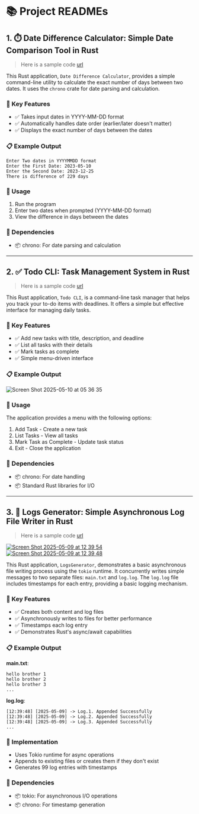 # 📚 Project READMEs

## 1. ⏱️ Date Difference Calculator: Simple Date Comparison Tool in Rust
> Here is a sample code [url](https://github.com/BiMalxMe/Rust/blob/main/src/Practices/DateDifference.rs)

This Rust application, `Date Difference Calculator`, provides a simple command-line utility to calculate the exact number of days between two dates. It uses the `chrono` crate for date parsing and calculation.

### 🔑 Key Features
- ✅ Takes input dates in YYYY-MM-DD format
- ✅ Automatically handles date order (earlier/later doesn't matter)
- ✅ Displays the exact number of days between the dates

### 📋 Example Output
```
Enter Two dates in YYYYMMDD format
Enter the First Date: 2023-05-10
Enter the Second Date: 2023-12-25
There is difference of 229 days
```

### 🚀 Usage
1. Run the program
2. Enter two dates when prompted (YYYY-MM-DD format)
3. View the difference in days between the dates

### 🔄 Dependencies
- 📦 chrono: For date parsing and calculation

---

## 2. ✅ Todo CLI: Task Management System in Rust

> Here is a sample code [url](https://github.com/BiMalxMe/Rust/blob/main/src/Practices/TodoCLI.rs)

This Rust application, `Todo CLI`, is a command-line task manager that helps you track your to-do items with deadlines. It offers a simple but effective interface for managing daily tasks.

### 🔑 Key Features
- ✅ Add new tasks with title, description, and deadline
- ✅ List all tasks with their details
- ✅ Mark tasks as complete
- ✅ Simple menu-driven interface

### 📋 Example Output

![Screen Shot 2025-05-10 at 05 36 35](https://github.com/user-attachments/assets/9aea7c08-8003-4c59-a91d-55527fcc99d1)


### 🚀 Usage
The application provides a menu with the following options:
1. Add Task - Create a new task
2. List Tasks - View all tasks
3. Mark Task as Complete - Update task status 
4. Exit - Close the application

### 🔄 Dependencies
- 📦 chrono: For date handling
- 📦 Standard Rust libraries for I/O

---

## 3. 📝 Logs Generator: Simple Asynchronous Log File Writer in Rust
> Here is a sample code [url](https://github.com/BiMalxMe/Rust/blob/main/src/Practices/LogsGenerator.rs)


[![Screen Shot 2025-05-09 at 12 39 54](https://github.com/user-attachments/assets/75432324-807e-444d-ab79-e71643b63a9b)](https://github.com/user-attachments/assets/75432324-807e-444d-ab79-e71643b63a9b)
[![Screen Shot 2025-05-09 at 12 39 48](https://github.com/user-attachments/assets/fc495531-8430-47ec-96e5-8682e0460efb)](https://github.com/user-attachments/assets/fc495531-8430-47ec-96e5-8682e0460efb)

This Rust application, `LogsGenerator`, demonstrates a basic asynchronous file writing process using the `tokio` runtime. It concurrently writes simple messages to two separate files: `main.txt` and `log.log`. The `log.log` file includes timestamps for each entry, providing a basic logging mechanism.

### 🔑 Key Features
- ✅ Creates both content and log files
- ✅ Asynchronously writes to files for better performance
- ✅ Timestamps each log entry
- ✅ Demonstrates Rust's async/await capabilities

### 📋 Example Output

**main.txt**:
```
hello brother 1
hello brother 2
hello brother 3
...
```

**log.log**:
```
[12:39:48] [2025-05-09] -> Log.1. Appended Successfully
[12:39:48] [2025-05-09] -> Log.2. Appended Successfully
[12:39:48] [2025-05-09] -> Log.3. Appended Successfully
...
```

### 🚀 Implementation
- Uses Tokio runtime for async operations
- Appends to existing files or creates them if they don't exist
- Generates 99 log entries with timestamps

### 🔄 Dependencies
- 📦 tokio: For asynchronous I/O operations
- 📦 chrono: For timestamp generation
